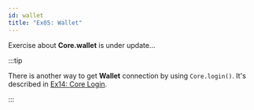 ```yaml
---
id: wallet
title: "Ex05: Wallet"
---
```


Exercise about **Core.wallet** is under update...

:::tip

There is another way to get **Wallet** connection by using `Core.login()`. It's described in [Ex14: Core Login](/docs/core-login).

:::
